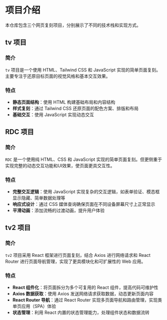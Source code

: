 # 项目介绍

本仓库包含三个网页复刻项目，分别展示了不同的技术栈和实现方式。

## tv 项目
### 简介
`tv` 项目是一个使用 HTML、Tailwind CSS 和 JavaScript 实现的简单页面复刻。主要专注于还原目标页面的视觉风格和基本交互效果。

### 特点
- **静态页面结构**：使用 HTML 构建基础布局和内容结构
- **样式复刻**：通过 Tailwind CSS 还原页面的配色方案、排版和布局
- **基础交互**：使用 JavaScript 实现动态交互

## RDC 项目
### 简介
`RDC` 是一个使用纯 HTML、CSS 和 JavaScript 实现的简单页面复刻。但更侧重于实现完整的动态交互功能和UI效果，使页面更具交互性。

### 特点
- **完整交互逻辑**：使用 JavaScript 实现复杂的交互逻辑，如表单验证、模态框显示隐藏、简单数据处理等
- **响应式设计**：通过 CSS 媒体查询确保页面在不同设备屏幕尺寸上正常显示
- **平滑动画**：添加流畅的过渡动画，提升用户体验

## tv2 项目
### 简介
`tv2` 项目采用 React 框架进行页面复刻，结合 Axios 进行网络请求和 React Router 进行页面导航管理，实现了更具模块化和可扩展性的 Web 应用。

### 特点
- **React 组件化**：将页面拆分为多个可复用的 React 组件，提高代码可维护性
- **Axios 数据获取**：使用 Axios 发送网络请求获取数据，动态更新页面内容
- **React Router 导航**：通过 React Router 实现多页面导航和路由管理，实现类单页应用（SPA）体验
- **状态管理**：利用 React 内置的状态管理能力，处理组件状态和数据流转
